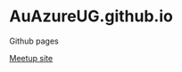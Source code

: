 # AuAzureUG.github.io
Github pages

[Meetup site](https://www.meetup.com/Australian-Azure-Users-Group/)
